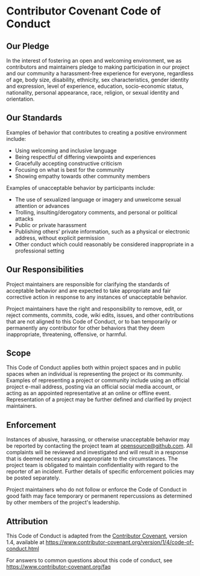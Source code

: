  # Contributor Covenant Code of Conduct
 
 ## Our Pledge

 In the interest of fostering an open and welcoming environment, we as
 contributors and maintainers pledge to making participation in our project and
 our community a harassment-free experience for everyone, regardless of age, body
 size, disability, ethnicity, sex characteristics, gender identity and expression,
 level of experience, education, socio-economic status, nationality, personal
 appearance, race, religion, or sexual identity and orientation.

 ## Our Standards

 Examples of behavior that contributes to creating a positive environment
 include:
 
 * Using welcoming and inclusive language
 * Being respectful of differing viewpoints and experiences
 * Gracefully accepting constructive criticism
 * Focusing on what is best for the community
 * Showing empathy towards other community members

 Examples of unacceptable behavior by participants include:

 * The use of sexualized language or imagery and unwelcome sexual attention or
   advances
 * Trolling, insulting/derogatory comments, and personal or political attacks
 * Public or private harassment
 * Publishing others' private information, such as a physical or electronic
   address, without explicit permission
 * Other conduct which could reasonably be considered inappropriate in a
   professional setting

 ## Our Responsibilities

 Project maintainers are responsible for clarifying the standards of acceptable
 behavior and are expected to take appropriate and fair corrective action in
 response to any instances of unacceptable behavior.

 Project maintainers have the right and responsibility to remove, edit, or
 reject comments, commits, code, wiki edits, issues, and other contributions
 that are not aligned to this Code of Conduct, or to ban temporarily or
 permanently any contributor for other behaviors that they deem inappropriate,
 threatening, offensive, or harmful.

 ## Scope

 This Code of Conduct applies both within project spaces and in public spaces
 when an individual is representing the project or its community. Examples of
 representing a project or community include using an official project e-mail
 address, posting via an official social media account, or acting as an appointed
 representative at an online or offline event. Representation of a project may be
 further defined and clarified by project maintainers.
 
 ## Enforcement

 Instances of abusive, harassing, or otherwise unacceptable behavior may be
 reported by contacting the project team at opensource@github.com. All
 complaints will be reviewed and investigated and will result in a response that
 is deemed necessary and appropriate to the circumstances. The project team is
 obligated to maintain confidentiality with regard to the reporter of an incident.
 Further details of specific enforcement policies may be posted separately.

 Project maintainers who do not follow or enforce the Code of Conduct in good
 faith may face temporary or permanent repercussions as determined by other
 members of the project's leadership.

 ## Attribution

 This Code of Conduct is adapted from the [Contributor Covenant][homepage], version 1.4,
 available at https://www.contributor-covenant.org/version/1/4/code-of-conduct.html

 [homepage]: https://www.contributor-covenant.org

 For answers to common questions about this code of conduct, see
 https://www.contributor-covenant.org/faq
